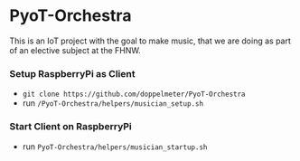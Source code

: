 # PyoT-Orchestra

This is an IoT project with the goal to make music, that we are doing as part of an elective subject at the FHNW.

### Setup RaspberryPi as Client
* ```git clone https://github.com/doppelmeter/PyoT-Orchestra```
* run ```/PyoT-Orchestra/helpers/musician_setup.sh```

### Start Client on RaspberryPi
* run ```PyoT-Orchestra/helpers/musician_startup.sh```





